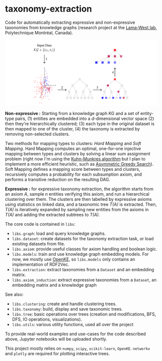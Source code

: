 # taxonomy-extraction
Code for automatically extracting expressive and non-expressive taxonomies from knowledge graphs (research project at the [Lama-West lab](http://labowest.ca/?clang=en), Polytechnique Montréal, Canada).

![Overview of the taxonomy extraction method](https://github.com/felix-martel/taxonomy-extraction/raw/master/data/img/summary.png)

**Non-expressive :**
Starting from a knowledge graph KG and a set of entity-type pairs, (1) entities are embedded into a *d*-dimensional vector space (2) then they’re hierarchically clustered; (3) each type in the original dataset is then mapped to one of the cluster, (4) the taxonomy is extracted by removing non-selected clusters.

Two methods for mapping types to clusters: *Hard Mapping* and *Soft Mapping*. Hard Mapping computes an optimal, one-for-one injective mapping between types and clusters by solving a linear sum assignment problem (right now I'm using the [Kuhn-Munkres algorithm](https://docs.scipy.org/doc/scipy/reference/generated/scipy.optimize.linear_sum_assignment.html) but I plan to implement a more efficient heuristic, such as [Asymmetric Greedy Search](https://link.springer.com/article/10.1007/s10878-015-9979-2)). Soft Mapping defines a mapping score between types and clusters, recursively computes a probability for each subsumption axiom, and performs a transitive reduction on the resulting DAG.

**Expressive :** for expressive taxonomy extraction, the algorithm starts from an axiom *A*, sample *n* entities verifying this axiom, and run a hierarchical clustering over them. The clusters are then labelled by expressive axioms using statistics on linked data, and a taxonomic tree *T(A)* is extracted. Then, *T(A)* is iteratively expanded by sampling new entities from the axioms in *T(A)* and adding the extracted subtrees to *T(A)*. 


The core code is contained in `libs`:
- `libs.graph`: load and query knowledge graphs.
- `libs.dataset`: create datasets for the taxonomy extraction task, or load existing datasets from file.
- `libs.axiom`: provide useful classes for axiom handling and boolean logic.
- `libs.models`: train and use knowledge graph embedding models. For now, we mostly use [OpenKE](https://github.com/thunlp/OpenKE), so `libs.models` only contains an implementation of RDF2Vec.
- `libs.extraction`: extract taxonomies from a `Dataset` and an embedding matrix.
- `libs.axiom_induction`: extract expressive taxonomies from a `Dataset`, an embedding matrix and a knowledge graph

See also:
- `libs.clustering`: create and handle clustering trees.
- `libs.taxonomy`: build, display and save taxonomic trees.
- `libs.tree`: basic operations over trees (creation and modifications, BFS, DFS, IO operations, visualizations).
- `libs.utils`: various utility functions, used all over the project

To provide real-world examples and use-cases for the code described above, Jupyter notebooks will be uploaded shortly.

This project mostly relies on `numpy`, `scipy`, `scikit-learn`, `OpenKE`. `networkx` and `plotly` are required for plotting interactive trees.

